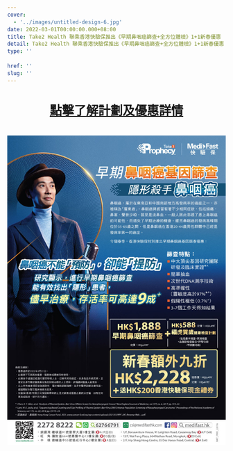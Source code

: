 ```yaml
---
cover:
  - '../images/untitled-design-6.jpg'
date: 2022-03-01T00:00:00.000+08:00
title: Take2 Health 聯乘香港快驗保推出《早期鼻咽癌篩查+全方位體檢》1+1新春優惠
detail: Take2 Health 聯乘香港快驗保推出《早期鼻咽癌篩查+全方位體檢》1+1新春優惠
type: ''

href: ''
slug: ''
---
```


# <div align="center"><a href="https://eshop.medifasthk.com/ZH/%E6%96%B0%E6%98%A5%E5%81%A5%E5%BA%B7%E6%AA%A2%E6%9F%A5%E5%8F%8A%E6%97%A9%E6%9C%9F%E9%BC%BB%E5%92%BD%E7%99%8C%E7%AF%A9%E6%9F%A5%E8%A8%88%E5%8A%83" target="_blank">點擊了解計劃及優惠詳情</a></div>

# ![](../images/take_2_poster_8_980_chi_-_1000.jpeg)
